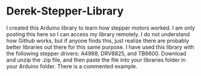 # Derek-Stepper-Library
I created this Arduino library to learn how stepper motors worked.  I am only posting this here so I can access my library remotely.  I do not understand how Github works, but if anyone finds this, just realize there are probably better libraries out there for this same purpose.  I have used this library with the following stepper drivers: A4988, DRV8825, and TB6600.
Download and unzip the .zip file, and then paste the file into your libraries folder in your Arduino folder.  There is a commented example.
